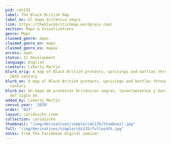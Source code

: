 ```yaml
---
pid: cds135
label: The Black British Map
label_es: El mapa británico negro
link: https://theblackbritishmap.wordpress.com/
section: Maps & Visualizations
genre: Maps
claimed_genre: maps
claimed_genre_en: maps
claimed_genre_es: mapas
access: open
status: In Development
language: English
creators: Liberty Martin
blurb_orig: A map of Black British protests, uprisings and battles throughout the
  20th century
blurb_en: A map of Black British protests, uprisings and battles throughout the 20th
  century
blurb_es: Un mapa de protestas británicas negras, levantamientos y batallas a lo largo
  del siglo XX.
added_by: Liberty Martin
census_year: '2020'
order: '037'
layout: caridischo_item
collection: caridischo
thumbnail: "/img/derivatives/simple/cds135/thumbnail.jpg"
full: "/img/derivatives/simple/cds135/fullwidth.jpg"
notes: From The Caribbean Digital seminar
---
```

